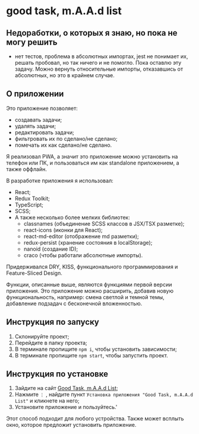 # good task, m.A.A.d list

## Недоработки, о которых я знаю, но пока не могу решить

- нет тестов, проблема в абсолютных импортах, jest не понимает их, решать пробовал, но так ничего и не помогло. Пока оставлю эту задачу. Можно вернуть относительные импорты, отказавшись от абсолютных, но это в крайнем случае.

## О приложении

Это приложение позволяет:

- создавать задачи;
- удалять задачи;
- редактировать задачи;
- фильтровать их по сделано/не сделано;
- помечать их как сделано/не сделано.

Я реализовал PWA, а значит это приложение можно установить на телефон или ПК, и пользоваться им как standalone приложением, а также оффлайн.

В разработке приложения я использовал:

- React;
- Redux Toolkit;
- TypeScript;
- SCSS;
- А также несколько более мелких библиотек:
  - classnames (объединение SCSS классов в JSX/TSX разметке);
  - react-icons (иконки для React);
  - react-md-editor (отображение md разметки);
  - redux-persist (хранение состояния в localStorage);
  - nanoid (создание ID);
  - craco (чтобы работали абсолютные импорты).

Придерживался DRY, KISS, функционального программирования и Feature-Sliced Design.

Функции, описанные выше, являются функциями первой версии приложения.
Это приложение можно расширить, добавив новую функциональность, например: смена светлой и темной темы, добавление подзадач с бесконечной вложенностью.

## Инструкция по запуску

1. Склонируйте проект;
2. Перейдите в папку проекта;
3. В терминале пропищите `npm i`, чтобы установить зависимости;
4. В терминале пропищите `npm start`, чтобы запустить проект.

## Инструкция по установке

1. Зайдите на сайт [Good Task, m.A.A.d List](https://good-task-maad-list.vercel.app/);
2. Нажмите `⋮` , найдите пункт `Установка приложения "Good Task, m.A.A.d List"` и кликнете на него;
3. Установите приложение и пользуйтесь.'

Этот способ подходит для любого устройства. Также может всплыть окно, которое предложит установить приложение.
